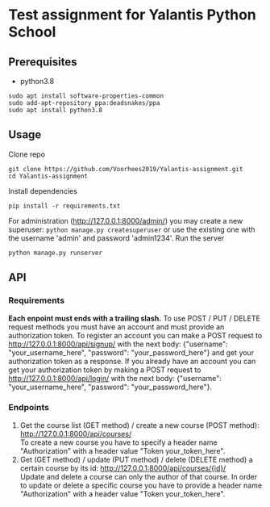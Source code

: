 # Test assignment for Yalantis Python School
## Prerequisites
- python3.8
```
sudo apt install software-properties-common
sudo add-apt-repository ppa:deadsnakes/ppa
sudo apt install python3.8
```
## Usage
Clone repo
```
git clone https://github.com/Voorhees2019/Yalantis-assignment.git
cd Yalantis-assignment
```
Install dependencies
```
pip install -r requirements.txt
```
For administration (http://127.0.0.1:8000/admin/) you may create a new superuser: `python manage.py createsuperuser` or use the existing one with the username 'admin' and password 'admin1234'.
Run the server
```
python manage.py runserver
```
## API
### Requirements
**Each enpoint must ends with a trailing slash.**
To use POST / PUT / DELETE request methods you must have an account and must provide an authorization token.
To register an account you can make a POST request to http://127.0.0.1:8000/api/signup/ with the next body: {"username": "your_username_here", "password": "your_password_here"} and get your authorization token as a response.
If you already have an account you can get your authorization token by making a POST request to http://127.0.0.1:8000/api/login/ with the next body: {"username": "your_username_here", "password": "your_password_here"}.
### Endpoints
1. Get the course list (GET method) / create a new course (POST method): http://127.0.0.1:8000/api/courses/ <br/>
   To create a new course you have to specify a header name "Authorization" with a header value "Token your_token_here".
2. Get (GET method) / update (PUT method) / delete (DELETE method) a certain course by its id: http://127.0.0.1:8000/api/courses/{id}/ <br/>
   Update and delete a course can only the author of that course.
   In order to update or delete a specific course you have to provide a header name "Authorization" with a header value "Token your_token_here".
